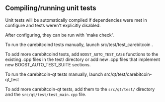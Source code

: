 Compiling/running unit tests
------------------------------------

Unit tests will be automatically compiled if dependencies were met in configure
and tests weren't explicitly disabled.

After configuring, they can be run with 'make check'.

To run the carebitcoind tests manually, launch src/test/test_carebitcoin .

To add more carebitcoind tests, add `BOOST_AUTO_TEST_CASE` functions to the existing
.cpp files in the test/ directory or add new .cpp files that
implement new BOOST_AUTO_TEST_SUITE sections.

To run the carebitcoin-qt tests manually, launch src/qt/test/carebitcoin-qt_test

To add more carebitcoin-qt tests, add them to the `src/qt/test/` directory and
the `src/qt/test/test_main.cpp` file.
